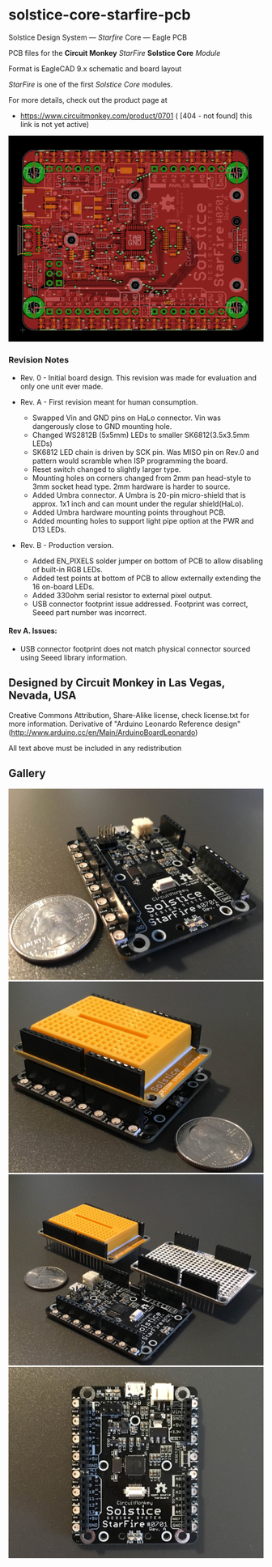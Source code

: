 # solstice-core-starfire-pcb
Solstice Design System —  *Starfire* Core —  Eagle PCB

PCB files for the **Circuit Monkey** *StarFire*  **Solstice Core** *Module*

Format is EagleCAD 9.x schematic and board layout

*StarFire* is one of the first *Solstice Core* modules.

For more details, check out the product page at

  * https://www.circuitmonkey.com/product/0701   ( [404 - not found] this link is not yet active)


![PCB CAD Image](images/pcb-image.png)

### Revision Notes
* Rev. 0 - Initial board design.  This revision was made for evaluation and only
one unit ever made.

* Rev. A - First revision meant for human consumption.
  * Swapped Vin and GND pins on HaLo connector.   Vin was dangerously close to GND mounting hole.
  * Changed WS2812B (5x5mm) LEDs to smaller SK6812(3.5x3.5mm LEDs)
  * SK6812 LED chain is driven by SCK pin.  Was MISO pin on Rev.0 and pattern would scramble when ISP programming the board.
  * Reset switch changed to slightly larger type.
  * Mounting holes on corners changed from 2mm pan head-style to 3mm socket head type.  2mm hardware is harder to source.
  * Added Umbra connector.  A Umbra is 20-pin micro-shield that is approx. 1x1 inch and can mount under the regular shield(HaLo).
  * Added Umbra hardware mounting points throughout PCB.
  * Added mounting holes to support light pipe option at the PWR and D13 LEDs.

* Rev. B - Production version.
  * Added EN_PIXELS solder jumper on bottom of PCB to allow disabling of built-in RGB LEDs.
  * Added test points at bottom of PCB to allow externally extending the 16 on-board LEDs.
  * Added 330ohm serial resistor to external pixel output.
  * USB connector footprint issue addressed.  Footprint was correct, Seeed part number was incorrect.

#### Rev A. Issues:
 * USB connector footprint does not match physical connector sourced using Seeed library information.


## Designed by Circuit Monkey in Las Vegas, Nevada, USA
Creative Commons Attribution, Share-Alike license, check license.txt for more information. Derivative of "Arduino Leonardo Reference design" (http://www.arduino.cc/en/Main/ArduinoBoardLeonardo)

All text above must be included in any redistribution

## Gallery
![StarFire image](images/solstice-a-1.JPG)
![StarFire image](images/solstice-a-2.JPG)
![StarFire image](images/solstice-a-3.JPG)
![StarFire image](images/solstice-a-4.JPG)
